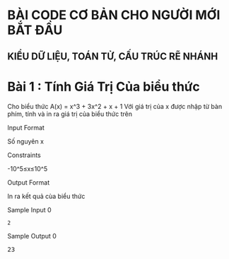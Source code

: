 	
# BÀI CODE CƠ BẢN CHO NGƯỜI MỚI BẮT ĐẦU




## KIỂU DỮ LIỆU, TOÁN TỬ, CẤU TRÚC RẼ NHÁNH




# Bài 1 : Tính Giá Trị Của biểu thức

Cho biểu thức A(x) = x^3 + 3x^2 + x + 1 Với giá trị của x được nhập từ bàn phím, tính và in ra giá trị của biểu thức trên

Input Format

Số nguyên x

Constraints

-10^5≤x≤10^5

Output Format

In ra kết quả cùa biểu thức

Sample Input 0


```pre
2
```


Sample Output 0

<pre>
23	
</pre>
